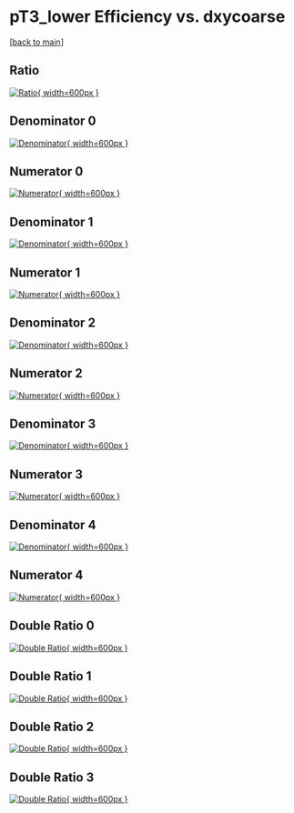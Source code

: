 # pT3_lower Efficiency vs. dxycoarse

[[back to main](./)]



## Ratio

[![Ratio](../mtv/var/pT3_lower_vtr_211_1_eff_dxycoarse.png){ width=600px }](../mtv/var/pT3_lower_vtr_211_1_eff_dxycoarse.pdf)

## Denominator 0

[![Denominator](../mtv/den/pT3_lower_vtr_211_1_eff_dxycoarse_den0.png){ width=600px }](../mtv/den/pT3_lower_vtr_211_1_eff_dxycoarse_den0.pdf)

## Numerator 0

[![Numerator](../mtv/num/pT3_lower_vtr_211_1_eff_dxycoarse_num0.png){ width=600px }](../mtv/num/pT3_lower_vtr_211_1_eff_dxycoarse_num0.pdf)

## Denominator 1

[![Denominator](../mtv/den/pT3_lower_vtr_211_1_eff_dxycoarse_den1.png){ width=600px }](../mtv/den/pT3_lower_vtr_211_1_eff_dxycoarse_den1.pdf)

## Numerator 1

[![Numerator](../mtv/num/pT3_lower_vtr_211_1_eff_dxycoarse_num1.png){ width=600px }](../mtv/num/pT3_lower_vtr_211_1_eff_dxycoarse_num1.pdf)

## Denominator 2

[![Denominator](../mtv/den/pT3_lower_vtr_211_1_eff_dxycoarse_den2.png){ width=600px }](../mtv/den/pT3_lower_vtr_211_1_eff_dxycoarse_den2.pdf)

## Numerator 2

[![Numerator](../mtv/num/pT3_lower_vtr_211_1_eff_dxycoarse_num2.png){ width=600px }](../mtv/num/pT3_lower_vtr_211_1_eff_dxycoarse_num2.pdf)

## Denominator 3

[![Denominator](../mtv/den/pT3_lower_vtr_211_1_eff_dxycoarse_den3.png){ width=600px }](../mtv/den/pT3_lower_vtr_211_1_eff_dxycoarse_den3.pdf)

## Numerator 3

[![Numerator](../mtv/num/pT3_lower_vtr_211_1_eff_dxycoarse_num3.png){ width=600px }](../mtv/num/pT3_lower_vtr_211_1_eff_dxycoarse_num3.pdf)

## Denominator 4

[![Denominator](../mtv/den/pT3_lower_vtr_211_1_eff_dxycoarse_den4.png){ width=600px }](../mtv/den/pT3_lower_vtr_211_1_eff_dxycoarse_den4.pdf)

## Numerator 4

[![Numerator](../mtv/num/pT3_lower_vtr_211_1_eff_dxycoarse_num4.png){ width=600px }](../mtv/num/pT3_lower_vtr_211_1_eff_dxycoarse_num4.pdf)

## Double Ratio 0

[![Double Ratio](../mtv/ratio/pT3_lower_vtr_211_1_eff_dxycoarse_ratio0.png){ width=600px }](../mtv/ratio/pT3_lower_vtr_211_1_eff_dxycoarse_ratio0.pdf)

## Double Ratio 1

[![Double Ratio](../mtv/ratio/pT3_lower_vtr_211_1_eff_dxycoarse_ratio1.png){ width=600px }](../mtv/ratio/pT3_lower_vtr_211_1_eff_dxycoarse_ratio1.pdf)

## Double Ratio 2

[![Double Ratio](../mtv/ratio/pT3_lower_vtr_211_1_eff_dxycoarse_ratio2.png){ width=600px }](../mtv/ratio/pT3_lower_vtr_211_1_eff_dxycoarse_ratio2.pdf)

## Double Ratio 3

[![Double Ratio](../mtv/ratio/pT3_lower_vtr_211_1_eff_dxycoarse_ratio3.png){ width=600px }](../mtv/ratio/pT3_lower_vtr_211_1_eff_dxycoarse_ratio3.pdf)

